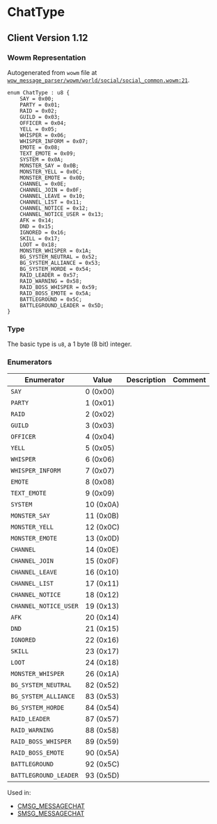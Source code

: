 # ChatType

## Client Version 1.12

### Wowm Representation

Autogenerated from `wowm` file at [`wow_message_parser/wowm/world/social/social_common.wowm:21`](https://github.com/gtker/wow_messages/tree/main/wow_message_parser/wowm/world/social/social_common.wowm#L21).

```rust,ignore
enum ChatType : u8 {
    SAY = 0x00;
    PARTY = 0x01;
    RAID = 0x02;
    GUILD = 0x03;
    OFFICER = 0x04;
    YELL = 0x05;
    WHISPER = 0x06;
    WHISPER_INFORM = 0x07;
    EMOTE = 0x08;
    TEXT_EMOTE = 0x09;
    SYSTEM = 0x0A;
    MONSTER_SAY = 0x0B;
    MONSTER_YELL = 0x0C;
    MONSTER_EMOTE = 0x0D;
    CHANNEL = 0x0E;
    CHANNEL_JOIN = 0x0F;
    CHANNEL_LEAVE = 0x10;
    CHANNEL_LIST = 0x11;
    CHANNEL_NOTICE = 0x12;
    CHANNEL_NOTICE_USER = 0x13;
    AFK = 0x14;
    DND = 0x15;
    IGNORED = 0x16;
    SKILL = 0x17;
    LOOT = 0x18;
    MONSTER_WHISPER = 0x1A;
    BG_SYSTEM_NEUTRAL = 0x52;
    BG_SYSTEM_ALLIANCE = 0x53;
    BG_SYSTEM_HORDE = 0x54;
    RAID_LEADER = 0x57;
    RAID_WARNING = 0x58;
    RAID_BOSS_WHISPER = 0x59;
    RAID_BOSS_EMOTE = 0x5A;
    BATTLEGROUND = 0x5C;
    BATTLEGROUND_LEADER = 0x5D;
}
```
### Type
The basic type is `u8`, a 1 byte (8 bit) integer.
### Enumerators
| Enumerator | Value  | Description | Comment |
| --------- | -------- | ----------- | ------- |
| `SAY` | 0 (0x00) |  |  |
| `PARTY` | 1 (0x01) |  |  |
| `RAID` | 2 (0x02) |  |  |
| `GUILD` | 3 (0x03) |  |  |
| `OFFICER` | 4 (0x04) |  |  |
| `YELL` | 5 (0x05) |  |  |
| `WHISPER` | 6 (0x06) |  |  |
| `WHISPER_INFORM` | 7 (0x07) |  |  |
| `EMOTE` | 8 (0x08) |  |  |
| `TEXT_EMOTE` | 9 (0x09) |  |  |
| `SYSTEM` | 10 (0x0A) |  |  |
| `MONSTER_SAY` | 11 (0x0B) |  |  |
| `MONSTER_YELL` | 12 (0x0C) |  |  |
| `MONSTER_EMOTE` | 13 (0x0D) |  |  |
| `CHANNEL` | 14 (0x0E) |  |  |
| `CHANNEL_JOIN` | 15 (0x0F) |  |  |
| `CHANNEL_LEAVE` | 16 (0x10) |  |  |
| `CHANNEL_LIST` | 17 (0x11) |  |  |
| `CHANNEL_NOTICE` | 18 (0x12) |  |  |
| `CHANNEL_NOTICE_USER` | 19 (0x13) |  |  |
| `AFK` | 20 (0x14) |  |  |
| `DND` | 21 (0x15) |  |  |
| `IGNORED` | 22 (0x16) |  |  |
| `SKILL` | 23 (0x17) |  |  |
| `LOOT` | 24 (0x18) |  |  |
| `MONSTER_WHISPER` | 26 (0x1A) |  |  |
| `BG_SYSTEM_NEUTRAL` | 82 (0x52) |  |  |
| `BG_SYSTEM_ALLIANCE` | 83 (0x53) |  |  |
| `BG_SYSTEM_HORDE` | 84 (0x54) |  |  |
| `RAID_LEADER` | 87 (0x57) |  |  |
| `RAID_WARNING` | 88 (0x58) |  |  |
| `RAID_BOSS_WHISPER` | 89 (0x59) |  |  |
| `RAID_BOSS_EMOTE` | 90 (0x5A) |  |  |
| `BATTLEGROUND` | 92 (0x5C) |  |  |
| `BATTLEGROUND_LEADER` | 93 (0x5D) |  |  |

Used in:
* [CMSG_MESSAGECHAT](cmsg_messagechat.md)
* [SMSG_MESSAGECHAT](smsg_messagechat.md)
